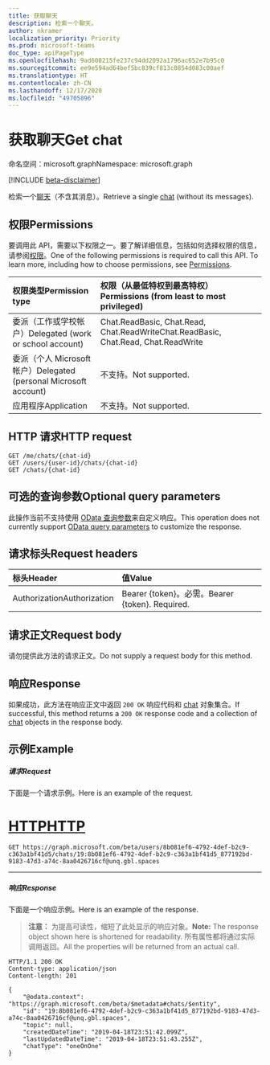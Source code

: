```yaml
---
title: 获取聊天
description: 检索一个聊天。
author: nkramer
localization_priority: Priority
ms.prod: microsoft-teams
doc_type: apiPageType
ms.openlocfilehash: 9ad608215fe237c94dd2092a1796ac652e7b95c0
ms.sourcegitcommit: ee9e594ad64bef5bc839cf813c0854d083c00aef
ms.translationtype: HT
ms.contentlocale: zh-CN
ms.lasthandoff: 12/17/2020
ms.locfileid: "49705896"
---
```

# <a name="get-chat"></a><span data-ttu-id="425a7-103">获取聊天</span><span class="sxs-lookup"><span data-stu-id="425a7-103">Get chat</span></span>

<span data-ttu-id="425a7-104">命名空间：microsoft.graph</span><span class="sxs-lookup"><span data-stu-id="425a7-104">Namespace: microsoft.graph</span></span>

[!INCLUDE [beta-disclaimer](../../includes/beta-disclaimer.md)]

<span data-ttu-id="425a7-105">检索一个[聊天](../resources/chat.md)（不含其消息）。</span><span class="sxs-lookup"><span data-stu-id="425a7-105">Retrieve a single [chat](../resources/chat.md) (without its messages).</span></span>

## <a name="permissions"></a><span data-ttu-id="425a7-106">权限</span><span class="sxs-lookup"><span data-stu-id="425a7-106">Permissions</span></span>

<span data-ttu-id="425a7-p101">要调用此 API，需要以下权限之一。要了解详细信息，包括如何选择权限的信息，请参阅[权限](/graph/permissions-reference)。</span><span class="sxs-lookup"><span data-stu-id="425a7-p101">One of the following permissions is required to call this API. To learn more, including how to choose permissions, see [Permissions](/graph/permissions-reference).</span></span>


|<span data-ttu-id="425a7-109">权限类型</span><span class="sxs-lookup"><span data-stu-id="425a7-109">Permission type</span></span>      | <span data-ttu-id="425a7-110">权限（从最低特权到最高特权）</span><span class="sxs-lookup"><span data-stu-id="425a7-110">Permissions (from least to most privileged)</span></span>              |
|:--------------------|:---------------------------------------------------------|
|<span data-ttu-id="425a7-111">委派（工作或学校帐户）</span><span class="sxs-lookup"><span data-stu-id="425a7-111">Delegated (work or school account)</span></span> | <span data-ttu-id="425a7-112">Chat.ReadBasic, Chat.Read, Chat.ReadWrite</span><span class="sxs-lookup"><span data-stu-id="425a7-112">Chat.ReadBasic, Chat.Read, Chat.ReadWrite</span></span> |
|<span data-ttu-id="425a7-113">委派（个人 Microsoft 帐户）</span><span class="sxs-lookup"><span data-stu-id="425a7-113">Delegated (personal Microsoft account)</span></span> | <span data-ttu-id="425a7-114">不支持。</span><span class="sxs-lookup"><span data-stu-id="425a7-114">Not supported.</span></span>    |
|<span data-ttu-id="425a7-115">应用程序</span><span class="sxs-lookup"><span data-stu-id="425a7-115">Application</span></span> | <span data-ttu-id="425a7-116">不支持。</span><span class="sxs-lookup"><span data-stu-id="425a7-116">Not supported.</span></span> |

## <a name="http-request"></a><span data-ttu-id="425a7-117">HTTP 请求</span><span class="sxs-lookup"><span data-stu-id="425a7-117">HTTP request</span></span>

<!-- { "blockType": "ignored" } -->
```http
GET /me/chats/{chat-id}
GET /users/{user-id}/chats/{chat-id}
GET /chats/{chat-id}
```

## <a name="optional-query-parameters"></a><span data-ttu-id="425a7-118">可选的查询参数</span><span class="sxs-lookup"><span data-stu-id="425a7-118">Optional query parameters</span></span>

<span data-ttu-id="425a7-119">此操作当前不支持使用 [OData 查询参数](/graph/query-parameters)来自定义响应。</span><span class="sxs-lookup"><span data-stu-id="425a7-119">This operation does not currently support [OData query parameters](/graph/query-parameters) to customize the response.</span></span>

## <a name="request-headers"></a><span data-ttu-id="425a7-120">请求标头</span><span class="sxs-lookup"><span data-stu-id="425a7-120">Request headers</span></span>

| <span data-ttu-id="425a7-121">标头</span><span class="sxs-lookup"><span data-stu-id="425a7-121">Header</span></span>       | <span data-ttu-id="425a7-122">值</span><span class="sxs-lookup"><span data-stu-id="425a7-122">Value</span></span> |
|:---------------|:--------|
| <span data-ttu-id="425a7-123">Authorization</span><span class="sxs-lookup"><span data-stu-id="425a7-123">Authorization</span></span>  | <span data-ttu-id="425a7-p102">Bearer {token}。必需。</span><span class="sxs-lookup"><span data-stu-id="425a7-p102">Bearer {token}. Required.</span></span>  |

## <a name="request-body"></a><span data-ttu-id="425a7-126">请求正文</span><span class="sxs-lookup"><span data-stu-id="425a7-126">Request body</span></span>

<span data-ttu-id="425a7-127">请勿提供此方法的请求正文。</span><span class="sxs-lookup"><span data-stu-id="425a7-127">Do not supply a request body for this method.</span></span>

## <a name="response"></a><span data-ttu-id="425a7-128">响应</span><span class="sxs-lookup"><span data-stu-id="425a7-128">Response</span></span>

<span data-ttu-id="425a7-129">如果成功，此方法在响应正文中返回 `200 OK` 响应代码和 [chat](../resources/chat.md) 对象集合。</span><span class="sxs-lookup"><span data-stu-id="425a7-129">If successful, this method returns a `200 OK` response code and a collection of [chat](../resources/chat.md) objects in the response body.</span></span>

## <a name="example"></a><span data-ttu-id="425a7-130">示例</span><span class="sxs-lookup"><span data-stu-id="425a7-130">Example</span></span>
##### <a name="request"></a><span data-ttu-id="425a7-131">请求</span><span class="sxs-lookup"><span data-stu-id="425a7-131">Request</span></span>
<span data-ttu-id="425a7-132">下面是一个请求示例。</span><span class="sxs-lookup"><span data-stu-id="425a7-132">Here is an example of the request.</span></span>


# <a name="http"></a>[<span data-ttu-id="425a7-133">HTTP</span><span class="sxs-lookup"><span data-stu-id="425a7-133">HTTP</span></span>](#tab/http)
<!-- {
  "blockType": "request",
  "name": "get_chat"
}-->
```msgraph-interactive
GET https://graph.microsoft.com/beta/users/8b081ef6-4792-4def-b2c9-c363a1bf41d5/chats/19:8b081ef6-4792-4def-b2c9-c363a1bf41d5_877192bd-9183-47d3-a74c-8aa0426716cf@unq.gbl.spaces
```

---

##### <a name="response"></a><span data-ttu-id="425a7-134">响应</span><span class="sxs-lookup"><span data-stu-id="425a7-134">Response</span></span>
<span data-ttu-id="425a7-135">下面是一个响应示例。</span><span class="sxs-lookup"><span data-stu-id="425a7-135">Here is an example of the response.</span></span> 

><span data-ttu-id="425a7-136">**注意：** 为提高可读性，缩短了此处显示的响应对象。</span><span class="sxs-lookup"><span data-stu-id="425a7-136">**Note:** The response object shown here is shortened for readability.</span></span> <span data-ttu-id="425a7-137">所有属性都将通过实际调用返回。</span><span class="sxs-lookup"><span data-stu-id="425a7-137">All the properties will be returned from an actual call.</span></span>
<!-- {
  "blockType": "response",
  "truncated": true,
  "@odata.type": "microsoft.graph.chat"
} -->
```http
HTTP/1.1 200 OK
Content-type: application/json
Content-length: 201

{
    "@odata.context": "https://graph.microsoft.com/beta/$metadata#chats/$entity",
    "id": "19:8b081ef6-4792-4def-b2c9-c363a1bf41d5_877192bd-9183-47d3-a74c-8aa0426716cf@unq.gbl.spaces",
    "topic": null,
    "createdDateTime": "2019-04-18T23:51:42.099Z",
    "lastUpdatedDateTime": "2019-04-18T23:51:43.255Z",
    "chatType": "oneOnOne"
}
```

<!-- uuid: 8fcb5dbc-d5aa-4681-8e31-b001d5168d79
2015-10-25 14:57:30 UTC -->
<!--
{
  "type": "#page.annotation",
  "description": "Get chat",
  "keywords": "",
  "section": "documentation",
  "tocPath": "",
  "suppressions": [
  ]
}
-->


